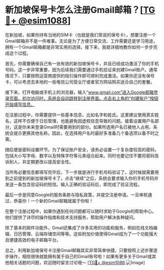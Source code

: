 # 新加坡保号卡怎么注册Gmail邮箱？[[TG💪+ @esim1088](https://t.me/s/esim1088)]

在新加坡，如果你持有当地的SIM卡（也就是我们常说的保号卡），想要注册一个Gmail邮箱并不是一件难事。无论是为了方便日常交流、工作需要还是学习用途，拥有一个Gmail邮箱都是非常实用的选择。接下来，我就详细地教你如何一步步完成这个过程。

首先，你需要确保自己有一张有效的新加坡保号卡，并且已经成功激活了你的手机号码。这一步非常重要，因为后续我们需要通过手机验证来创建Gmail账户。通常情况下，只要按照运营商提供的指引操作即可顺利完成激活。如果你还没有保号卡，可以考虑去本地的一些电信公司营业厅或者官方网站购买适合自己的套餐。

接下来，打开电脑或手机上的浏览器，输入“www.gmail.com”进入Google邮箱登录页面。初次访问时，系统会自动跳转到注册界面。点击右上角的“创建账户”按钮开始填写信息。

在注册过程中，你需要提供一些基本信息，比如名字和姓氏。这里建议使用真实姓名，这样不仅便于日后管理，也能避免因虚假信息导致的问题。接着设置用户名部分，这是你未来登录Gmail时需要用到的部分。如果所选用户名已被他人占用，系统会提示更换其他名称。因此，在选择用户名时最好多准备几个备选项以备不时之需。

随后便是密码设置环节。为了保证账户安全，请务必设置一个复杂度较高的密码，包括大小写字母、数字以及特殊字符等元素组合起来。同时也要记住不要将密码告诉别人，并定期更改以提高安全性。

当所有必要信息都填写完毕后，下一步就是进行手机号码验证了。这时候就需要用到之前提到的新加坡保号卡了。点击“继续”之后，系统会要求输入你的手机号码并发送一条包含验证码的短信。输入正确的验证码后，即完成了验证流程。

最后一步是同意Google的服务条款与隐私政策，并提交注册申请。一旦审核通过，恭喜你！一个新的Gmail邮箱就属于你啦！

在整个注册过程中，如果你遇到任何问题都可以随时求助于Google的帮助中心。他们提供了详尽的操作指南和技术支持服务，帮助用户解决各种疑问。

除了基本的邮件功能外，Gmail还集成了许多实用的功能和服务，例如在线文档编辑、日历管理、云端存储空间等等。这些附加价值使得Gmail成为了一个功能强大且便捷高效的电子邮箱平台。

总之，利用新加坡保号卡注册Gmail邮箱其实非常简单快捷。只要按照上述步骤逐步操作，相信很快就能拥有属于自己的Gmail账号啦！如果有更多关于Gmail或其他相关话题的问题，欢迎随时留言讨论哦～ [[TG💪+ @esim1088](https://t.me/s/esim1088) ![Image](https://i.postimg.cc/4NQfJmqS/Snipaste-2025-05-13-00-14-12.png)]